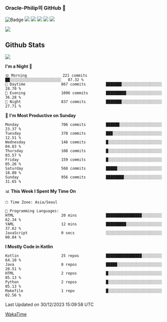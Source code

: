 ### Oracle-Philip의 GitHub 👋

![Badge](http://img.shields.io/badge/-Java-black?style=flat-square)
<img src="https://img.shields.io/badge/ -Kotlin-black?style=flat-square&logo=Kotlin&logoColor=#7F52FF"/></a>
<img src="https://img.shields.io/badge/ -Dart-black?style=flat-square&logo=Dart&logoColor=#0175C2"/></a>
<img src="https://img.shields.io/badge/ -Android-black?style=flat-square&logo=Android&logoColor=#3DDC84"/></a>
<img src="https://img.shields.io/badge/ -Flutter-black?style=flat-square&logo=Flutter&logoColor=#02569B"/></a>
<img src="https://img.shields.io/badge/ -Firebase-black?style=flat-square&logo=Firebase&logoColor=#FFCA28"/></a>

<img src="https://img.shields.io/badge/ -BLE-black?style=flat-square&logo=Bluetooth&logoColor=#0082FC"/></a>

<!--
<img src="https://img.shields.io/badge/ -STM32F103-black?style=flat-square&logo=STMicroelectronics&logoColor=#03234B"/></a>
<img src="https://img.shields.io/badge/ -Qt-black?style=flat-square&logo=Qt&logoColor=#41CD52"/></a>
-->

<!--
![Badge](http://img.shields.io/badge/-Java-black?style=flat-square)
![Badge](http://img.shields.io/badge/-Koltin-black?style=flat-square)
![Badge](http://img.shields.io/badge/-Dart-black?style=flat-square)
![Badge](http://img.shields.io/badge/-Android-black?style=flat-square)
![Badge](http://img.shields.io/badge/-Flutter-black?style=flat-square)
![Badge](http://img.shields.io/badge/-Firebase-black?style=flat-square)
-->

## Github Stats  
<div align="left"><img src="https://github-readme-stats.vercel.app/api?username=Oracle-Philip&show_icons=true&count_private=true&hide_border=true" align="center" /></div>


<!--START_SECTION:waka-->
**I'm a Night 🦉** 

```text
🌞 Morning                221 commits         ██░░░░░░░░░░░░░░░░░░░░░░░   07.32 % 
🌆 Daytime                867 commits         ███████░░░░░░░░░░░░░░░░░░   28.70 % 
🌃 Evening                1096 commits        █████████░░░░░░░░░░░░░░░░   36.28 % 
🌙 Night                  837 commits         ███████░░░░░░░░░░░░░░░░░░   27.71 % 
```
📅 **I'm Most Productive on Sunday** 

```text
Monday                   706 commits         ██████░░░░░░░░░░░░░░░░░░░   23.37 % 
Tuesday                  378 commits         ███░░░░░░░░░░░░░░░░░░░░░░   12.51 % 
Wednesday                146 commits         █░░░░░░░░░░░░░░░░░░░░░░░░   04.83 % 
Thursday                 108 commits         █░░░░░░░░░░░░░░░░░░░░░░░░   03.57 % 
Friday                   159 commits         █░░░░░░░░░░░░░░░░░░░░░░░░   05.26 % 
Saturday                 568 commits         █████░░░░░░░░░░░░░░░░░░░░   18.80 % 
Sunday                   956 commits         ████████░░░░░░░░░░░░░░░░░   31.65 % 
```


📊 **This Week I Spent My Time On** 

```text
🕑︎ Time Zone: Asia/Seoul

💬 Programming Languages: 
HTML                     20 mins             ████████████████░░░░░░░░░   62.34 % 
YAML                     12 mins             █████████░░░░░░░░░░░░░░░░   37.62 % 
JavaScript               0 secs              ░░░░░░░░░░░░░░░░░░░░░░░░░   00.04 % 
```

**I Mostly Code in Kotlin** 

```text
Kotlin                   25 repos            ████████████████░░░░░░░░░   64.10 % 
Java                     8 repos             █████░░░░░░░░░░░░░░░░░░░░   20.51 % 
HTML                     2 repos             █░░░░░░░░░░░░░░░░░░░░░░░░   05.13 % 
Python                   2 repos             █░░░░░░░░░░░░░░░░░░░░░░░░   05.13 % 
Makefile                 1 repo              █░░░░░░░░░░░░░░░░░░░░░░░░   02.56 % 
```




 Last Updated on 30/12/2023 15:09:58 UTC
<!--END_SECTION:waka-->


<!--
**Oracle-Philip/Oracle-Philip** is a ✨ _special_ ✨ repository because its `README.md` (this file) appears on your GitHub profile.

Here are some ideas to get you started:

- 🔭 I’m currently working on ...
- 🌱 I’m currently learning ...
- 👯 I’m looking to collaborate on ...
- 🤔 I’m looking for help with ...
- 💬 Ask me about ...
- 📫 How to reach me: ...
- 😄 Pronouns: ...
- ⚡ Fun fact: ...
-->


[WakaTime](https://wakatime.com/dashboard)
